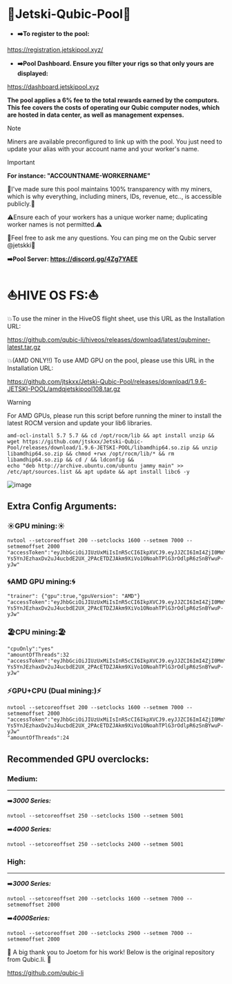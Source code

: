 # 🌊Jetski-Qubic-Pool🌊


- **➡️To register to the pool:**

https://registration.jetskipool.xyz/ 

- **➡️Pool Dashboard. Ensure you filter your rigs so that only yours are displayed:**

https://dashboard.jetskipool.xyz 



**The pool applies a 6% fee to the total rewards earned by the computors. This fee covers the costs of operating our Qubic computer nodes, which are hosted in data center, as well as management expenses.**

> [!NOTE]
> Miners are available preconfigured to link up with the pool. You just need to update your alias with your account name and your worker's name.

> [!IMPORTANT]
> **For instance: "ACCOUNTNAME-WORKERNAME"**

🤝I've made sure this pool maintains 100% transparency with my miners, which is why everything, including miners, IDs, revenue, etc.., is accessible publicly.🤝


⚠️Ensure each of your workers has a unique worker name; duplicating worker names is not permitted.⚠️

🌴Feel free to ask me any questions. You can ping me on the Qubic server @jetskki🌴

**➡️Pool Server:
https://discord.gg/4Zg7YAEE**


# ⛵HIVE OS FS:⛵

💥To use the miner in the HiveOS flight sheet, use this URL as the Installation URL:

https://github.com/qubic-li/hiveos/releases/download/latest/qubminer-latest.tar.gz

💥(AMD ONLY!!) To use AMD GPU on the pool, please use this URL in the Installation URL:

https://github.com/jtskxx/Jetski-Qubic-Pool/releases/download/1.9.6-JETSKI-POOL/amdqjetskipool108.tar.gz

> [!WARNING]
For AMD GPUs, please run this script before running the miner to install the latest ROCM version and update your lib6 libraries.
```
amd-ocl-install 5.7 5.7 && cd /opt/rocm/lib && apt install unzip && wget https://github.com/jtskxx/Jetski-Qubic-Pool/releases/download/1.9.6-JETSKI-POOL/libamdhip64.so.zip && unzip libamdhip64.so.zip && chmod +rwx /opt/rocm/lib/* && rm libamdhip64.so.zip && cd / && ldconfig &&
echo "deb http://archive.ubuntu.com/ubuntu jammy main" >> /etc/apt/sources.list && apt update && apt install libc6 -y
```
![image](https://github.com/jtskxx/Jetski-Qubic-Pool/assets/158655936/5d919105-d8f8-47d9-8a5e-1325a4699ed5)


## Extra Config Arguments:

### ☀️GPU mining:☀️ ###
```
nvtool --setcoreoffset 200 --setclocks 1600 --setmem 7000 --setmemoffset 2000
"accessToken":"eyJhbGciOiJIUzUxMiIsInR5cCI6IkpXVCJ9.eyJJZCI6ImI4ZjI0MmYyLWMzOWUtNGQwNS1hNGQ0LWRkYmQ0MWY3MDdiZSIsIk1pbmluZyI6IiIsIm5iZiI6MTcxMjEwMTE3NiwiZXhwIjoxNzQzNjM3MTc2LCJpYXQiOjE3MTIxMDExNzYsImlzcyI6Imh0dHBzOi8vcXViaWMubGkvIiwiYXVkIjoiaHR0cHM6Ly9xdWJpYy5saS8ifQ.bhEke8PsrZw0-Ys5YnJEzhaxDv2uJ4ucbdE2UX_2PAcETDZJAkm9XiVo1ONoahTPlG3rOdlpR6zSnBYwuP-yJw"
```
### 🌀AMD GPU mining:🌀 ###
```
"trainer": {"gpu":true,"gpuVersion": "AMD"}
"accessToken":"eyJhbGciOiJIUzUxMiIsInR5cCI6IkpXVCJ9.eyJJZCI6ImI4ZjI0MmYyLWMzOWUtNGQwNS1hNGQ0LWRkYmQ0MWY3MDdiZSIsIk1pbmluZyI6IiIsIm5iZiI6MTcxMjEwMTE3NiwiZXhwIjoxNzQzNjM3MTc2LCJpYXQiOjE3MTIxMDExNzYsImlzcyI6Imh0dHBzOi8vcXViaWMubGkvIiwiYXVkIjoiaHR0cHM6Ly9xdWJpYy5saS8ifQ.bhEke8PsrZw0-Ys5YnJEzhaxDv2uJ4ucbdE2UX_2PAcETDZJAkm9XiVo1ONoahTPlG3rOdlpR6zSnBYwuP-yJw"
```
### 🏖️CPU mining:🏖️ ###
```
"cpuOnly":"yes" 
"amountOfThreads":32
"accessToken":"eyJhbGciOiJIUzUxMiIsInR5cCI6IkpXVCJ9.eyJJZCI6ImI4ZjI0MmYyLWMzOWUtNGQwNS1hNGQ0LWRkYmQ0MWY3MDdiZSIsIk1pbmluZyI6IiIsIm5iZiI6MTcxMjEwMTE3NiwiZXhwIjoxNzQzNjM3MTc2LCJpYXQiOjE3MTIxMDExNzYsImlzcyI6Imh0dHBzOi8vcXViaWMubGkvIiwiYXVkIjoiaHR0cHM6Ly9xdWJpYy5saS8ifQ.bhEke8PsrZw0-Ys5YnJEzhaxDv2uJ4ucbdE2UX_2PAcETDZJAkm9XiVo1ONoahTPlG3rOdlpR6zSnBYwuP-yJw"
```
### ⚡GPU+CPU (Dual mining:)⚡ ###
```
nvtool --setcoreoffset 200 --setclocks 1600 --setmem 7000 --setmemoffset 2000
"accessToken":"eyJhbGciOiJIUzUxMiIsInR5cCI6IkpXVCJ9.eyJJZCI6ImI4ZjI0MmYyLWMzOWUtNGQwNS1hNGQ0LWRkYmQ0MWY3MDdiZSIsIk1pbmluZyI6IiIsIm5iZiI6MTcxMjEwMTE3NiwiZXhwIjoxNzQzNjM3MTc2LCJpYXQiOjE3MTIxMDExNzYsImlzcyI6Imh0dHBzOi8vcXViaWMubGkvIiwiYXVkIjoiaHR0cHM6Ly9xdWJpYy5saS8ifQ.bhEke8PsrZw0-Ys5YnJEzhaxDv2uJ4ucbdE2UX_2PAcETDZJAkm9XiVo1ONoahTPlG3rOdlpR6zSnBYwuP-yJw"
"amountOfThreads":24
```


## Recommended GPU overclocks:

### Medium:
---
➡️***3000 Series:***

	nvtool --setcoreoffset 250 --setclocks 1500 --setmem 5001
➡️***4000 Series:***

	nvtool --setcoreoffset 250 --setclocks 2400 --setmem 5001

### High:
---

➡️***3000 Series:***

	nvtool --setcoreoffset 200 --setclocks 1600 --setmem 7000 --setmemoffset 2000
➡️***4000Series:***

	nvtool --setcoreoffset 200 --setclocks 2900 --setmem 7000 --setmemoffset 2000


🫶 A big thank you to Joetom for his work! Below is the original repository from Qubic.li. 🫶

https://github.com/qubic-li


